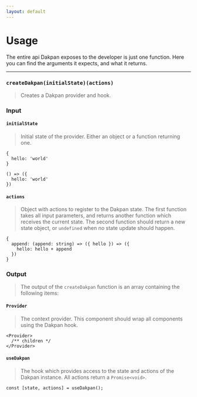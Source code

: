 ```yaml
---
layout: default
---
```


# Usage

The entire api Dakpan exposes to the developer is just one function. Here you can find the arguments it expects, and what it returns.

---

### `createDakpan(initialState)(actions)`
> Creates a Dakpan provider and hook.

### Input

#### `initialState`
> Initial state of the provider. Either an object or a function returning one.

```tsx
{
  hello: 'world'
}
```
```tsx
() => ({
  hello: 'world'
})
```

#### `actions`
> Object with actions to register to the Dakpan state. The first function takes all input parameters, and returns another function which receives the current state. The second function should return a new state object, or `undefined` when no state update should happen.

```tsx
{
  append: (append: string) => ({ hello }) => ({
    hello: hello + append
  })
}
```

### Output
> The output of the `createDakpan` function is an array containing the following items:

#### `Provider`
> The context provider. This component should wrap all components using the Dakpan hook.

```tsx
<Provider>
  /** children */
</Provider>
```

#### `useDakpan`
> The hook which provides access to the state and actions of the Dakpan instance. All actions return a `Promise<void>`.

```tsx
const [state, actions] = useDakpan();
```
